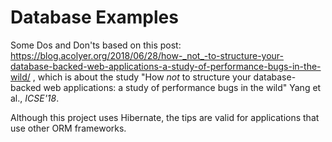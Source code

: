 # Database Examples

Some Dos and Don'ts based on this post: https://blog.acolyer.org/2018/06/28/how-_not_-to-structure-your-database-backed-web-applications-a-study-of-performance-bugs-in-the-wild/ ,
which is about the study "How _not_ to structure your database-backed web applications: a study of performance bugs in the wild" Yang et al., _ICSE'18_.

Although this project uses Hibernate, the tips are valid for applications that use other ORM frameworks.
